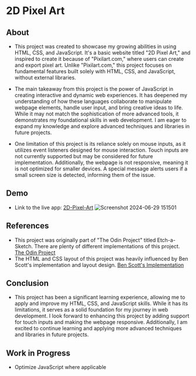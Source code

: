 # 2D Pixel Art

## About
- This project was created to showcase my growing abilities in using HTML, CSS, and JavaScript. It's a basic website titled "2D Pixel Art," and inspired to create it because of "Pixilart.com," where users can create and export pixel art. Unlike "Pixilart.com," this project focuses on fundamental features built solely with HTML, CSS, and JavaScript, without external libraries.

- The main takeaway from this project is the power of JavaScript in creating interactive and dynamic web experiences. It has deepened my understanding of how these languages collaborate to manipulate webpage elements, handle user input, and bring creative ideas to life. While it may not match the sophistication of more advanced tools, it demonstrates my foundational skills in web development. I am eager to expand my knowledge and explore advanced techniques and libraries in future projects.

- One limitation of this project is its reliance solely on mouse inputs, as it utilizes event listeners designed for mouse interaction. Touch inputs are not currently supported but may be considered for future implementation. Additionally, the webpage is not responsive, meaning it is not optimized for smaller devices. A special message alerts users if a small screen size is detected, informing them of the issue.

## Demo
- Link to the live app: [2D-Pixel-Art](https://mjollnir03.github.io/2D-Pixel-Art/)
  ![Screenshot 2024-06-29 151501](https://github.com/mjollnir03/2D-Pixel-Art/assets/98365394/6144d28e-463a-4b77-8b88-6580fa5847bb)

## References
- This project was originally part of "The Odin Project" titled Etch-a-Sketch. There are plenty of different implementations of this project. [The Odin Project](https://www.theodinproject.com/lessons/foundations-etch-a-sketch)
- The HTML and CSS layout of this project was heavily influenced by Ben Scott's implementation and layout design. [Ben Scott's Implementation](https://benscott.dev)

## Conclusion
- This project has been a significant learning experience, allowing me to apply and improve my HTML, CSS, and JavaScript skills. While it has its limitations, it serves as a solid foundation for my journey in web development. I look forward to enhancing this project by adding support for touch inputs and making the webpage responsive. Additionally, I am excited to continue learning and applying more advanced techniques and libraries in future projects.

## Work in Progress
- Optimize JavaScript where applicable

